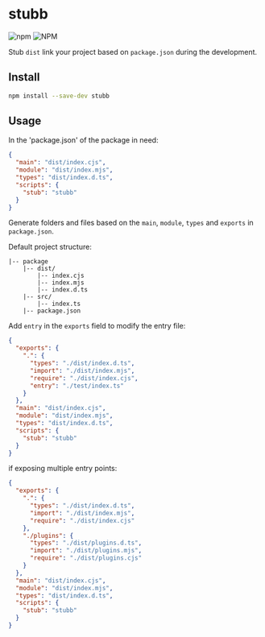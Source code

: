 # stubb

![npm](https://img.shields.io/npm/v/stubb)
![NPM](https://img.shields.io/npm/l/stubb)

Stub ```dist``` link your project based on ```package.json``` during the development.

## Install

```bash
npm install --save-dev stubb
```

## Usage

In the 'package.json' of the package in need:

```json
{
  "main": "dist/index.cjs",
  "module": "dist/index.mjs",
  "types": "dist/index.d.ts",
  "scripts": {
    "stub": "stubb"
  }
}
```

Generate folders and files based on the ```main```, ```module```, ```types``` and ```exports``` in ```package.json```.

Default project structure:

```
|-- package
    |-- dist/
        |-- index.cjs
        |-- index.mjs
        |-- index.d.ts
    |-- src/
        |-- index.ts
    |-- package.json
```

Add ```entry``` in the ```exports``` field to modify the entry file:

```json
{
  "exports": {
    ".": {
      "types": "./dist/index.d.ts",
      "import": "./dist/index.mjs",
      "require": "./dist/index.cjs",
      "entry": "./test/index.ts"
    }
  },
  "main": "dist/index.cjs",
  "module": "dist/index.mjs",
  "types": "dist/index.d.ts",
  "scripts": {
    "stub": "stubb"
  }
}
```

if exposing multiple entry points:

```json
{
  "exports": {
    ".": {
      "types": "./dist/index.d.ts",
      "import": "./dist/index.mjs",
      "require": "./dist/index.cjs"
    },
    "./plugins": {
      "types": "./dist/plugins.d.ts",
      "import": "./dist/plugins.mjs",
      "require": "./dist/plugins.cjs"
    }
  },
  "main": "dist/index.cjs",
  "module": "dist/index.mjs",
  "types": "dist/index.d.ts",
  "scripts": {
    "stub": "stubb"
  }
}
```

